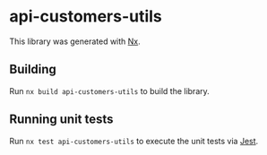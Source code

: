 # api-customers-utils

This library was generated with [Nx](https://nx.dev).

## Building

Run `nx build api-customers-utils` to build the library.

## Running unit tests

Run `nx test api-customers-utils` to execute the unit tests via [Jest](https://jestjs.io).

